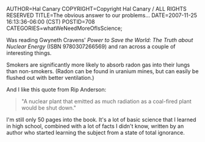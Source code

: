 AUTHOR=Hal Canary
COPYRIGHT=Copyright Hal Canary / ALL RIGHTS RESERVED
TITLE=The obvious answer to our problems...
DATE=2007-11-25 16:13:36-06:00 (CST)
POSTID=708
CATEGORIES=whatWeNeedMoreOfIsScience;

Was reading Gwyneth Cravens' _Power to Save the World: The Truth about Nuclear Energy_ (ISBN 9780307266569) and ran across a couple of interesting things.

Smokers are significantly more likely to absorb radon gas into their lungs than non-smokers. (Radon can be found in uranium mines, but can easily be flushed out with better ventilation.)

And I like this quote from Rip Anderson:

> "A nuclear plant that emitted as much radiation as a coal-fired plant would be shut down."

I'm still only 50 pages into the book. It's a lot of basic science that I learned in high school, combined with a lot of facts I didn't know, written by an author who started learning the subject from a state of total ignorance.
